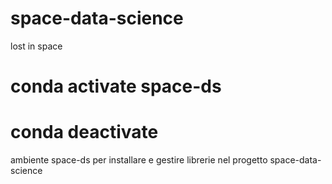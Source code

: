 # space-data-science
lost in space

# conda activate space-ds
# conda deactivate

ambiente space-ds per installare e gestire librerie nel progetto space-data-science